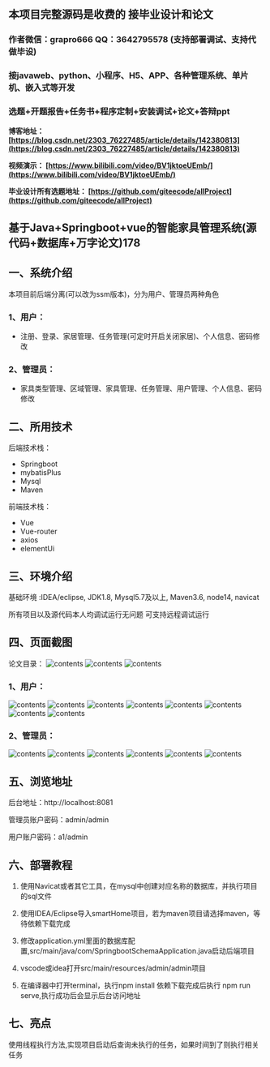 ## 本项目完整源码是收费的  接毕业设计和论文

### 作者微信：grapro666 QQ：3642795578 (支持部署调试、支持代做毕设)

### 接javaweb、python、小程序、H5、APP、各种管理系统、单片机、嵌入式等开发

### 选题+开题报告+任务书+程序定制+安装调试+论文+答辩ppt

**博客地址：
[https://blog.csdn.net/2303_76227485/article/details/142380813](https://blog.csdn.net/2303_76227485/article/details/142380813)**

**视频演示：
[https://www.bilibili.com/video/BV1jktoeUEmb/](https://www.bilibili.com/video/BV1jktoeUEmb/)**

**毕业设计所有选题地址：
[https://github.com/giteecode/allProject](https://github.com/giteecode/allProject)**

## 基于Java+Springboot+vue的智能家具管理系统(源代码+数据库+万字论文)178

## 一、系统介绍
本项目前后端分离(可以改为ssm版本)，分为用户、管理员两种角色
### 1、用户：
- 注册、登录、家居管理、任务管理(可定时开启关闭家居)、个人信息、密码修改

### 2、管理员：
- 家具类型管理、区域管理、家具管理、任务管理、用户管理、个人信息、密码修改

## 二、所用技术

后端技术栈：

- Springboot
- mybatisPlus
- Mysql
- Maven

前端技术栈：

- Vue
- Vue-router
- axios
- elementUi

## 三、环境介绍

基础环境 :IDEA/eclipse, JDK1.8, Mysql5.7及以上, Maven3.6, node14, navicat

所有项目以及源代码本人均调试运行无问题 可支持远程调试运行

## 四、页面截图
论文目录：
![contents](./picture/picture0.png)
![contents](./picture/picture00.png)
![contents](./picture/picture000.png)
### 1、用户：
![contents](./picture/picture1.png)
![contents](./picture/picture2.png)
![contents](./picture/picture3.png)
![contents](./picture/picture4.png)
![contents](./picture/picture5.png)
![contents](./picture/picture6.png)
![contents](./picture/picture7.png)
![contents](./picture/picture8.png)
### 2、管理员：
![contents](./picture/picture9.png)
![contents](./picture/picture10.png)
![contents](./picture/picture11.png)
![contents](./picture/picture12.png)
![contents](./picture/picture13.png)
![contents](./picture/picture14.png)

## 五、浏览地址
后台地址：http://localhost:8081

管理员账户密码：admin/admin

用户账户密码：a1/admin

## 六、部署教程
1. 使用Navicat或者其它工具，在mysql中创建对应名称的数据库，并执行项目的sql文件

2. 使用IDEA/Eclipse导入smartHome项目，若为maven项目请选择maven，等待依赖下载完成

3. 修改application.yml里面的数据库配置,src/main/java/com/SpringbootSchemaApplication.java启动后端项目

4. vscode或idea打开src/main/resources/admin/admin项目

5. 在编译器中打开terminal，执行npm install 依赖下载完成后执行 npm run serve,执行成功后会显示后台访问地址

## 七、亮点
使用线程执行方法,实现项目启动后查询未执行的任务，如果时间到了则执行相关任务
